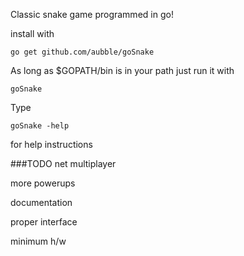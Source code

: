 Classic snake game programmed in go!

install with

	go get github.com/aubble/goSnake

As long as $GOPATH/bin is in your path just run it with

	goSnake

Type

	goSnake -help

for help instructions

###TODO
net multiplayer

more powerups

documentation

proper interface

minimum h/w

